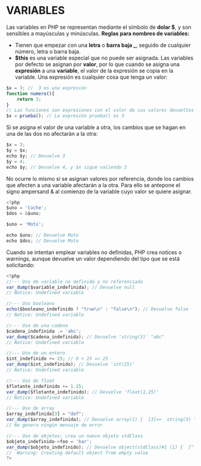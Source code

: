 VARIABLES 
=========
Las variables en PHP se representan mediante el símbolo de **dolar $**, y son sensibles a mayúsculas y minúsculas.
**Reglas para nombres de variables:**
* Tienen que empezar con una **letra** o **barra baja _**, seguido de cualquier número, letra o barra baja.
* **$this** es una variable especial que no puede ser asignada.
Las variables por defecto se asignan por **valor**, por lo que cuando se asigna una **expresión** a una **variable**, el valor de la expresión se copia en la variable. Una expresión es cualquier cosa que tenga un valor:
```javascript
$x = 3; //  3 es una expresión
function numero(){
    return 3;
}
// Las funciones son expresiones con el valor de sus valores devueltos
$x = prueba(); // La expresión prueba() es 3
```
Si se asigna el valor de una variable a otra, los cambios que se hagan en una de las dos no afectarán a la otra:
```javascript
$x = 3;
$y = $x;
echo $y; // Devuelve 3
$y = 4;
echo $y; // Devuelve 4, y $x sigue valiendo 3
```
No ocurre lo mismo si se asignan valores por referencia, donde los cambios que afecten a una variable afectarán a la otra. Para ello se antepone el signo ampersand & al comienzo de la variable cuyo valor se quiere asignar.
```javascript
<?php
$uno = 'Coche';
$dos = &$uno;

$uno = 'Moto';

echo $uno; // Devuelve Moto
echo $dos; // Devuelve Moto
```
Cuando se intentan emplear variables no definidas, PHP crea notices o warnings, aunque devuelve un valor dependiendo del tipo que se está solicitando:
```javascript
<?php
//--- Uso de variable no definida y no referenciada
var_dump($variable_indefinida); // Devuelve null
// Notice: Undefined variable

//--- Uso booleano
echo($booleano_indefinido ? "true\n" : "false\n"); // Devuelve false
// Notice: Undefined variable

//--- Uso de una cadena
$cadena_indefinida .= 'abc';
var_dump($cadena_indefinida); // Devuelve 'string(3)' "abc"
// Notice: Undefined variable

//--- Uso de un entero
$int_indefinido += 25; // 0 + 25 => 25
var_dump($int_indefinido); // Devuelve 'int(25)'
// Notice: Undefined variable

//--- Uso de float
$flotante_indefinido += 1.25;
var_dump($flotante_indefinido); // Devuelve 'float(1.25)'
// Notice: Undefined variable

//--- Uso de array
$array_indefinida[3] = "def";
var_dump($array_indefinida); // Devuelve array(1) {  [3]=>  string(3) "def" }
// No genera ningún mensaje de error

//--- Uso de objetos; crea un nuevo objeto stdClass
$objeto_indefinido->foo = 'bar';
var_dump($objeto_indefinido); // Devuelve object(stdClass)#1 (1) {  ["foo"]=>  string(3) "bar" }
//  Warning: Creating default object from empty value
?>
```
